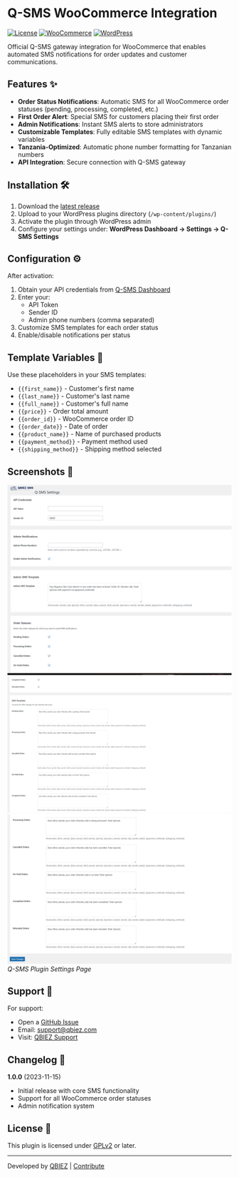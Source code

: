 # Q-SMS WooCommerce Integration

[![License](https://img.shields.io/github/license/ino3103/qbiez-sms-woocommerce-plugin.svg)](https://github.com/ino3103/qbiez-sms-woocommerce-plugin/blob/main/LICENSE)
[![WooCommerce](https://img.shields.io/badge/WooCommerce-5.0%2B-blue.svg?logo=woocommerce)](https://woocommerce.com/)
[![WordPress](https://img.shields.io/badge/WordPress-5.0%2B-blue.svg?logo=wordpress)](https://wordpress.org/)

Official Q-SMS gateway integration for WooCommerce that enables automated SMS notifications for order updates and customer communications.

## Features ✨

- **Order Status Notifications**: Automatic SMS for all WooCommerce order statuses (pending, processing, completed, etc.)
- **First Order Alert**: Special SMS for customers placing their first order
- **Admin Notifications**: Instant SMS alerts to store administrators
- **Customizable Templates**: Fully editable SMS templates with dynamic variables
- **Tanzania-Optimized**: Automatic phone number formatting for Tanzanian numbers
- **API Integration**: Secure connection with Q-SMS gateway

## Installation 🛠️

1. Download the [latest release](https://github.com/ino3103/qbiez-sms-woocommerce-plugin/archive/main.zip)
2. Upload to your WordPress plugins directory (`/wp-content/plugins/`)
3. Activate the plugin through WordPress admin
4. Configure your settings under: **WordPress Dashboard → Settings → Q-SMS Settings**

## Configuration ⚙️

After activation:
1. Obtain your API credentials from [Q-SMS Dashboard](https://sms.qbiez.com)
2. Enter your:
   - API Token
   - Sender ID
   - Admin phone numbers (comma separated)
3. Customize SMS templates for each order status
4. Enable/disable notifications per status

## Template Variables 📝

Use these placeholders in your SMS templates:
- `{{first_name}}` - Customer's first name
- `{{last_name}}` - Customer's last name  
- `{{full_name}}` - Customer's full name
- `{{price}}` - Order total amount
- `{{order_id}}` - WooCommerce order ID
- `{{order_date}}` - Date of order
- `{{product_name}}` - Name of purchased products
- `{{payment_method}}` - Payment method used
- `{{shipping_method}}` - Shipping method selected

## Screenshots 📸

![Settings Page](assets/screenshot-1.png)  
![Settings Page](assets/screenshot-2.png)  
![Settings Page](assets/screenshot-3.png)  
*Q-SMS Plugin Settings Page*

## Support 💬

For support:
- Open a [GitHub Issue](https://github.com/ino3103/qbiez-sms-woocommerce-plugin/issues)
- Email: [support@qbiez.com](mailto:support@qbiez.com)
- Visit: [QBIEZ Support](https://sms.qbiez.com/support)

## Changelog 📌

**1.0.0** (2023-11-15)
- Initial release with core SMS functionality
- Support for all WooCommerce order statuses
- Admin notification system

## License 📄

This plugin is licensed under [GPLv2](https://www.gnu.org/licenses/gpl-2.0.html) or later.

---

Developed by [QBIEZ](https://sms.qbiez.com) | [Contribute](https://github.com/ino3103/qbiez-sms-woocommerce-plugin)